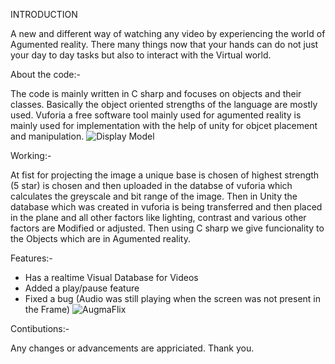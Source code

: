 INTRODUCTION

A new and different way of watching any video by experiencing the world of Agumented reality. There many things now that your hands can do not just your day to day tasks but also to interact with the Virtual world. 

About the code:-

The code is mainly written in C sharp and focuses on objects and their classes. Basically the object oriented strengths of the language are mostly used.
Vuforia a free software tool mainly used for agumented reality is mainly used for implementation with the help of unity for objcet placement and manipulation.
![Display Model](https://github.com/Divyanshu960/AugmaFlix/assets/72182690/390cfaaf-fa4b-407a-8c70-b4d2ad8f7e11)

Working:-

At fist for projecting the image a unique base is chosen of highest strength (5 star) is chosen and then uploaded in the databse of vuforia which calculates the greyscale and bit range of the image.
Then in Unity the database which was created in vuforia is being transferred and then placed in the plane and all other factors like lighting, contrast and various other factors are Modified or adjusted.
Then using C sharp we give funcionality to the Objects which are in Agumented reality.

Features:- 

- Has a realtime Visual Database for Videos
- Added a play/pause feature
- Fixed a bug (Audio was still playing when the screen was not present in the Frame)
![AugmaFlix](https://github.com/Divyanshu960/AugmaFlix/assets/72182690/70c22e7b-f7ca-41a5-9224-3e1e1da1daa1)

Contibutions:-

Any changes or advancements are appriciated.
Thank you.
